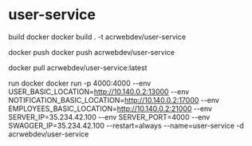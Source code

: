# user-service

build docker
docker build . -t acrwebdev/user-service

docker push
docker push acrwebdev/user-service

docker pull acrwebdev/user-service:latest

run docker
docker run -p 4000:4000 --env USER_BASIC_LOCATION=http://10.140.0.2:13000 --env NOTIFICATION_BASIC_LOCATION=http://10.140.0.2:17000 --env EMPLOYEES_BASIC_LOCATION=http://10.140.0.2:21000 --env SERVER_IP=35.234.42.100 --env SERVER_PORT=4000 --env SWAGGER_IP=35.234.42.100 --restart=always --name=user-service -d acrwebdev/user-service

